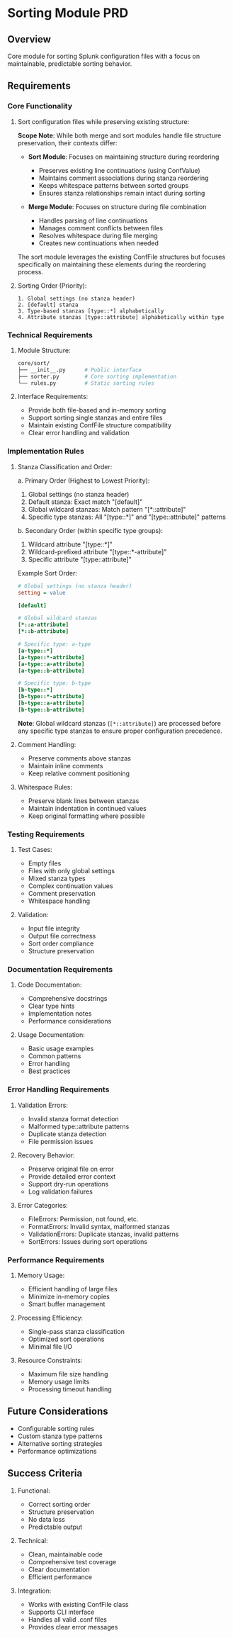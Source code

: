 # Sorting Module PRD

## Overview

Core module for sorting Splunk configuration files with a focus on maintainable, predictable sorting behavior.

## Requirements

### Core Functionality

1. Sort configuration files while preserving existing structure:

   **Scope Note**: While both merge and sort modules handle file structure preservation,
   their contexts differ:

   - **Sort Module**: Focuses on maintaining structure during reordering
     - Preserves existing line continuations (using ConfValue)
     - Maintains comment associations during stanza reordering
     - Keeps whitespace patterns between sorted groups
     - Ensures stanza relationships remain intact during sorting

   - **Merge Module**: Focuses on structure during file combination
     - Handles parsing of line continuations
     - Manages comment conflicts between files
     - Resolves whitespace during file merging
     - Creates new continuations when needed

   The sort module leverages the existing ConfFile structures but focuses
   specifically on maintaining these elements during the reordering process.

2. Sorting Order (Priority):

   ```text
   1. Global settings (no stanza header)
   2. [default] stanza
   3. Type-based stanzas [type::*] alphabetically
   4. Attribute stanzas [type::attribute] alphabetically within type
   ```

### Technical Requirements

1. Module Structure:

   ```bash
   core/sort/
   ├── __init__.py      # Public interface
   ├── sorter.py        # Core sorting implementation
   └── rules.py         # Static sorting rules
   ```

2. Interface Requirements:
   - Provide both file-based and in-memory sorting
   - Support sorting single stanzas and entire files
   - Maintain existing ConfFile structure compatibility
   - Clear error handling and validation

### Implementation Rules

1. Stanza Classification and Order:

   a. Primary Order (Highest to Lowest Priority):
      1. Global settings (no stanza header)
      2. Default stanza: Exact match "[default]"
      3. Global wildcard stanzas: Match pattern "[*::attribute]"
      4. Specific type stanzas: All "[type::*]" and "[type::attribute]" patterns

   b. Secondary Order (within specific type groups):
      1. Wildcard attribute "[type::*]"
      2. Wildcard-prefixed attribute "[type::*-attribute]"
      3. Specific attribute "[type::attribute]"

   Example Sort Order:

   ```ini
   # Global settings (no stanza header)
   setting = value

   [default]

   # Global wildcard stanzas
   [*::a-attribute]
   [*::b-attribute]

   # Specific type: a-type
   [a-type::*]
   [a-type::*-attribute]
   [a-type::a-attribute]
   [a-type::b-attribute]

   # Specific type: b-type
   [b-type::*]
   [b-type::*-attribute]
   [b-type::a-attribute]
   [b-type::b-attribute]
   ```

   **Note**: Global wildcard stanzas (`[*::attribute]`) are processed before any
   specific type stanzas to ensure proper configuration precedence.

2. Comment Handling:
   - Preserve comments above stanzas
   - Maintain inline comments
   - Keep relative comment positioning

3. Whitespace Rules:
   - Preserve blank lines between stanzas
   - Maintain indentation in continued values
   - Keep original formatting where possible

### Testing Requirements

1. Test Cases:
   - Empty files
   - Files with only global settings
   - Mixed stanza types
   - Complex continuation values
   - Comment preservation
   - Whitespace handling

2. Validation:
   - Input file integrity
   - Output file correctness
   - Sort order compliance
   - Structure preservation

### Documentation Requirements

1. Code Documentation:
   - Comprehensive docstrings
   - Clear type hints
   - Implementation notes
   - Performance considerations

2. Usage Documentation:
   - Basic usage examples
   - Common patterns
   - Error handling
   - Best practices

### Error Handling Requirements

1. Validation Errors:
   - Invalid stanza format detection
   - Malformed type::attribute patterns
   - Duplicate stanza detection
   - File permission issues

2. Recovery Behavior:
   - Preserve original file on error
   - Provide detailed error context
   - Support dry-run operations
   - Log validation failures

3. Error Categories:
   - FileErrors: Permission, not found, etc.
   - FormatErrors: Invalid syntax, malformed stanzas
   - ValidationErrors: Duplicate stanzas, invalid patterns
   - SortErrors: Issues during sort operations

### Performance Requirements

1. Memory Usage:
   - Efficient handling of large files
   - Minimize in-memory copies
   - Smart buffer management

2. Processing Efficiency:
   - Single-pass stanza classification
   - Optimized sort operations
   - Minimal file I/O

3. Resource Constraints:
   - Maximum file size handling
   - Memory usage limits
   - Processing timeout handling

## Future Considerations

- Configurable sorting rules
- Custom stanza type patterns
- Alternative sorting strategies
- Performance optimizations

## Success Criteria

1. Functional:
   - Correct sorting order
   - Structure preservation
   - No data loss
   - Predictable output

2. Technical:
   - Clean, maintainable code
   - Comprehensive test coverage
   - Clear documentation
   - Efficient performance

3. Integration:
   - Works with existing ConfFile class
   - Supports CLI interface
   - Handles all valid .conf files
   - Provides clear error messages
